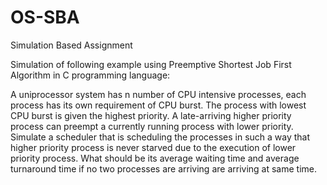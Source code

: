# OS-SBA
Simulation Based Assignment

Simulation of following example using Preemptive Shortest Job First Algorithm in C programming language:

A uniprocessor system has n number of CPU intensive processes, each process has its own requirement of CPU burst. The process with lowest CPU burst is given the highest priority. A late-arriving higher priority process can preempt a currently running process with lower priority. Simulate a scheduler that is scheduling the processes in such a way that higher priority process is never starved due to the execution of lower priority process. What should be its average waiting time and average turnaround time if no two processes are arriving are arriving at same time.
